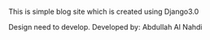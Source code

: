 This is simple blog site which is created using Django3.0

Design need to develop.
Developed by: Abdullah Al Nahdi
